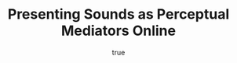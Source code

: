 ---
layout: talk
published: true
title: Presenting Sounds as Perceptual Mediators Online
author: 
    name: Maarten Steenhagen
    url: http://msteenhagen.github.io
paper: "Sounds as Perceptual Mediators"
where: "Minds Online 2016"
city: Philosophy of Brains Blog
link: http://mindsonline.philosophyofbrains.com
description: "Empty"
modified: 2016-05-14
category: talk
tags: Conference
comments: true  
---